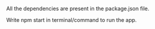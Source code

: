 

All the dependencies are present in the package.json file.

Write npm start in terminal/command to run the app.
